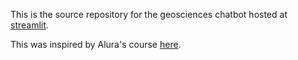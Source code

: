 This is the source repository for the geosciences chatbot hosted at [streamlit](placeholder).

This was inspired by Alura's course [here](https://github.com/alura-cursos/curso-chat-llm).